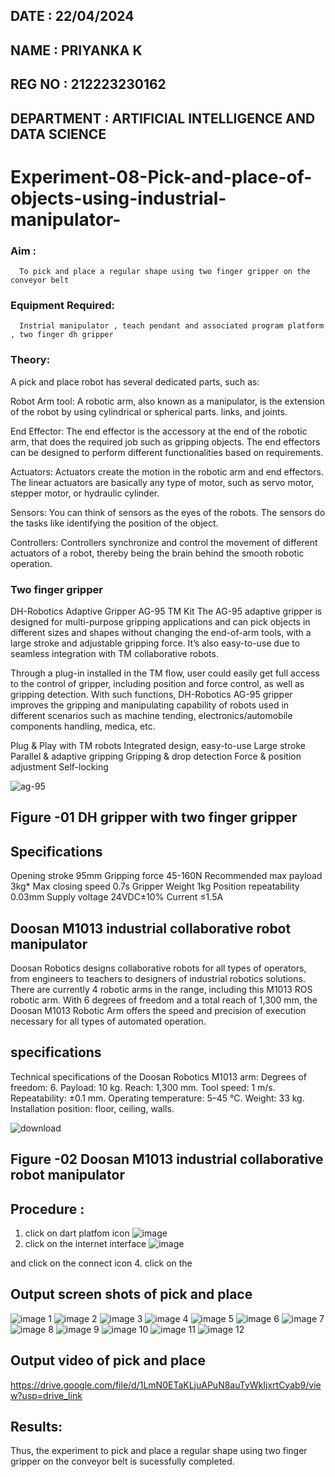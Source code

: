 ## DATE : 22/04/2024
## NAME : PRIYANKA K
## REG NO : 212223230162
## DEPARTMENT : ARTIFICIAL INTELLIGENCE AND DATA SCIENCE
# Experiment-08-Pick-and-place-of-objects-using-industrial-manipulator-

### Aim :
      To pick and place a regular shape using two finger gripper on the conveyor belt 
### Equipment Required: 
      Instrial manipulator , teach pendant and associated program platform , two finger dh gripper 
      
### Theory: 

A pick and place robot has several dedicated parts, such as:

Robot Arm tool: A robotic arm, also known as a manipulator, is the extension of the robot by using cylindrical or spherical parts. links, and joints.

End Effector: The end effector is the accessory at the end of the robotic arm, that does the required job such as gripping objects. The end effectors can be designed to perform different functionalities based on requirements.

Actuators: Actuators create the motion in the robotic arm and end effectors. The linear actuators are basically any type of motor, such as servo motor, stepper motor, or hydraulic cylinder.

Sensors: You can think of sensors as the eyes of the robots. The sensors do the tasks like identifying the position of the object.

Controllers: Controllers synchronize and control the movement of different actuators of a robot, thereby being the brain behind the smooth robotic operation.


### Two finger gripper 

DH-Robotics
Adaptive Gripper AG-95 TM Kit
The AG-95 adaptive gripper is designed for multi-purpose gripping applications and can pick objects in different sizes and shapes without changing the end-of-arm tools, with a large stroke and adjustable gripping force. It’s also easy-to-use due to seamless integration with TM collaborative robots.

Through a plug-in installed in the TM flow, user could easily get full access to the control of gripper, including position and force control, as well as gripping detection. With such functions, DH-Robotics AG-95 gripper improves the gripping and manipulating capability of robots used in different scenarios such as machine tending, electronics/automobile components handling, medica, etc.

Plug & Play with TM robots
Integrated design, easy-to-use
Large stroke
Parallel & adaptive gripping
Gripping & drop detection
Force & position adjustment
Self-locking

![ag-95](https://user-images.githubusercontent.com/36288975/201618444-9b5a4749-9663-464d-814b-170217763a76.png)
## Figure -01 DH gripper with two finger gripper 

## Specifications

Opening stroke	95mm
Gripping force 	45-160N
Recommended max payload	3kg*
Max closing speed	0.7s
Gripper Weight	1kg
Position repeatability	0.03mm
Supply voltage	24VDC±10%
Current	≤1.5A

## Doosan M1013 industrial collaborative robot manipulator 
Doosan Robotics designs collaborative robots for all types of operators, from engineers to teachers to designers of industrial robotics solutions. There are currently 4 robotic arms in the range, including this M1013 ROS robotic arm. With 6 degrees of freedom and a total reach of 1,300 mm, the Doosan M1013 Robotic Arm offers the speed and precision of execution necessary for all types of automated operation.

## specifications 
Technical specifications of the Doosan Robotics M1013 arm:
Degrees of freedom: 6.
Payload: 10 kg.
Reach: 1,300 mm.
Tool speed: 1 m/s.
Repeatability: ±0.1 mm.
Operating temperature: 5–45 °C.
Weight: 33 kg.
Installation position: floor, ceiling, walls.


![download](https://user-images.githubusercontent.com/36288975/201624230-89cc83ff-cecd-49ea-84c6-c67066e9d157.jpg)

## Figure -02 Doosan M1013 industrial collaborative robot manipulator 

## Procedure : 

1. click on dart platfom icon ![image](https://user-images.githubusercontent.com/36288975/201621038-f1248586-5c20-40fd-8a74-68c7d8b44939.png)
2. click on the internet interface 
![image](https://user-images.githubusercontent.com/36288975/201621235-3b8b46a9-3c19-4207-9ea2-6a7954eb6135.png)

and click on the connect icon 
4. click on the 

## Output screen shots of pick and place 

![image 1](https://github.com/Priyanka1846/Experiment-08-Pick-and-place-of-objects-using-industrial-manipulator-/assets/139425809/c0c0ae2a-c4e7-4444-9c7e-b2d5c0d99a60)
![image 2](https://github.com/Priyanka1846/Experiment-08-Pick-and-place-of-objects-using-industrial-manipulator-/assets/139425809/92c6148a-a614-4de2-9194-399b4528702c)
![image 3](https://github.com/Priyanka1846/Experiment-08-Pick-and-place-of-objects-using-industrial-manipulator-/assets/139425809/dabf6518-bf6c-4cb1-a073-88f3e16739fe)
![image 4](https://github.com/Priyanka1846/Experiment-08-Pick-and-place-of-objects-using-industrial-manipulator-/assets/139425809/52bd96fc-b3c5-4ad9-9b0d-58647e609030)
![image 5](https://github.com/Priyanka1846/Experiment-08-Pick-and-place-of-objects-using-industrial-manipulator-/assets/139425809/7662a11d-ab70-4140-af26-f4cd766fd18d)
![image 6](https://github.com/Priyanka1846/Experiment-08-Pick-and-place-of-objects-using-industrial-manipulator-/assets/139425809/cc16bf2c-2ece-4afe-81d2-1d17f2e3364e)
![image 7](https://github.com/Priyanka1846/Experiment-08-Pick-and-place-of-objects-using-industrial-manipulator-/assets/139425809/4190b778-8e94-4873-84ad-6198b7142449)
![image 8](https://github.com/Priyanka1846/Experiment-08-Pick-and-place-of-objects-using-industrial-manipulator-/assets/139425809/ec752d06-c25e-467b-87c8-9f231d84cee4)
![image 9](https://github.com/Priyanka1846/Experiment-08-Pick-and-place-of-objects-using-industrial-manipulator-/assets/139425809/5b147874-d757-4238-a4ff-ea159156297c)
![image 10](https://github.com/Priyanka1846/Experiment-08-Pick-and-place-of-objects-using-industrial-manipulator-/assets/139425809/0c564b25-3bb0-4b81-a4fa-6d2cf0af3cbc)
![image 11](https://github.com/Priyanka1846/Experiment-08-Pick-and-place-of-objects-using-industrial-manipulator-/assets/139425809/d460527c-3cf2-4407-b12c-2dcf2ed1e9b6)
![image 12](https://github.com/Priyanka1846/Experiment-08-Pick-and-place-of-objects-using-industrial-manipulator-/assets/139425809/ca20e4f0-46f9-43b3-bdff-d40f0539f903)


## Output video of pick and place

https://drive.google.com/file/d/1LmN0ETaKLjuAPuN8auTyWkIjxrtCyab9/view?usp=drive_link


## Results: 

Thus, the experiment to pick and place a regular shape using two finger gripper on the conveyor belt is sucessfully completed.
